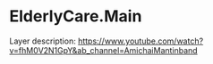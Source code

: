 # ElderlyCare.Main

Layer description:
https://www.youtube.com/watch?v=fhM0V2N1GpY&ab_channel=AmichaiMantinband
